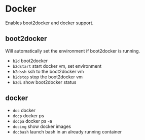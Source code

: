 Docker
======

Enables boot2docker and docker support.


boot2docker
-----------
Will automatically set the environment if boot2docker is running.

- `b2d` boot2docker
- `b2dstart` start docker vm, set environment
- `b2dssh` ssh to the boot2docker vm
- `b2dstop` stop the boot2docker vm
- `b2di` show boot2docker status

docker
------

- `doc` docker
- `docp` docker ps
- `docpa` docker ps -a
- `docimg` show docker images
- `docbash` launch bash in an already running container

